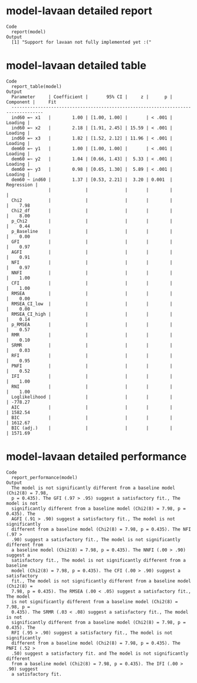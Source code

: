 # model-lavaan detailed report

    Code
      report(model)
    Output
      [1] "Support for lavaan not fully implemented yet :("

# model-lavaan detailed table

    Code
      report_table(model)
    Output
      Parameter     | Coefficient |       95% CI |     z |      p |  Component |     Fit
      ----------------------------------------------------------------------------------
      ind60 =~ x1   |        1.00 | [1.00, 1.00] |       | < .001 |    Loading |        
      ind60 =~ x2   |        2.18 | [1.91, 2.45] | 15.59 | < .001 |    Loading |        
      ind60 =~ x3   |        1.82 | [1.52, 2.12] | 11.96 | < .001 |    Loading |        
      dem60 =~ y1   |        1.00 | [1.00, 1.00] |       | < .001 |    Loading |        
      dem60 =~ y2   |        1.04 | [0.66, 1.43] |  5.33 | < .001 |    Loading |        
      dem60 =~ y3   |        0.98 | [0.65, 1.30] |  5.89 | < .001 |    Loading |        
      dem60 ~ ind60 |        1.37 | [0.53, 2.21] |  3.20 | 0.001  | Regression |        
                    |             |              |       |        |            |        
      Chi2          |             |              |       |        |            |    7.98
      Chi2_df       |             |              |       |        |            |    8.00
      p_Chi2        |             |              |       |        |            |    0.44
      p_Baseline    |             |              |       |        |            |    0.00
      GFI           |             |              |       |        |            |    0.97
      AGFI          |             |              |       |        |            |    0.91
      NFI           |             |              |       |        |            |    0.97
      NNFI          |             |              |       |        |            |    1.00
      CFI           |             |              |       |        |            |    1.00
      RMSEA         |             |              |       |        |            |    0.00
      RMSEA_CI_low  |             |              |       |        |            |    0.00
      RMSEA_CI_high |             |              |       |        |            |    0.14
      p_RMSEA       |             |              |       |        |            |    0.57
      RMR           |             |              |       |        |            |    0.10
      SRMR          |             |              |       |        |            |    0.03
      RFI           |             |              |       |        |            |    0.95
      PNFI          |             |              |       |        |            |    0.52
      IFI           |             |              |       |        |            |    1.00
      RNI           |             |              |       |        |            |    1.00
      Loglikelihood |             |              |       |        |            | -778.27
      AIC           |             |              |       |        |            | 1582.54
      BIC           |             |              |       |        |            | 1612.67
      BIC (adj.)    |             |              |       |        |            | 1571.69

# model-lavaan detailed performance

    Code
      report_performance(model)
    Output
      The model is not significantly different from a baseline model (Chi2(8) = 7.98,
      p = 0.435). The GFI (.97 > .95) suggest a satisfactory fit., The model is not
      significantly different from a baseline model (Chi2(8) = 7.98, p = 0.435). The
      AGFI (.91 > .90) suggest a satisfactory fit., The model is not significantly
      different from a baseline model (Chi2(8) = 7.98, p = 0.435). The NFI (.97 >
      .90) suggest a satisfactory fit., The model is not significantly different from
      a baseline model (Chi2(8) = 7.98, p = 0.435). The NNFI (.00 > .90) suggest a
      satisfactory fit., The model is not significantly different from a baseline
      model (Chi2(8) = 7.98, p = 0.435). The CFI (.00 > .90) suggest a satisfactory
      fit., The model is not significantly different from a baseline model (Chi2(8) =
      7.98, p = 0.435). The RMSEA (.00 < .05) suggest a satisfactory fit., The model
      is not significantly different from a baseline model (Chi2(8) = 7.98, p =
      0.435). The SRMR (.03 < .08) suggest a satisfactory fit., The model is not
      significantly different from a baseline model (Chi2(8) = 7.98, p = 0.435). The
      RFI (.95 > .90) suggest a satisfactory fit., The model is not significantly
      different from a baseline model (Chi2(8) = 7.98, p = 0.435). The PNFI (.52 >
      .50) suggest a satisfactory fit. and The model is not significantly different
      from a baseline model (Chi2(8) = 7.98, p = 0.435). The IFI (.00 > .90) suggest
      a satisfactory fit.

